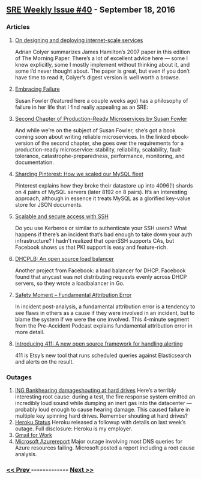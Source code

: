 ## [SRE Weekly Issue #40](https://sreweekly.com/sre-weekly-issue-40/) - September 18, 2016
### Articles

1. [On designing and deploying internet-scale services](https://blog.acolyer.org/2016/09/12/on-designing-and-deploying-internet-scale-services/)

    Adrian Colyer summarizes James Hamilton’s 2007 paper in this edition of The Morning Paper. There’s a lot of excellent advice here — some I knew explicitly, some I mostly implement without thinking about it, and some I’d never thought about. The paper is great, but even if you don’t have time to read it, Colyer’s digest version is well worth a browse.
1. [Embracing Failure](http://www.susanjfowler.com/blog/2016/8/24/embracing-failure)

    Susan Fowler (featured here a couple weeks ago) has a philosophy of failure in her life that I find really appealing as an SRE:
1. [Second Chapter of Production-Ready Microservices by Susan Fowler](http://www.susanjfowler.com/blog/2016/9/17/my-ebook-is-available-for-free-download)

    And while we’re on the subject of Susan Fowler, she’s got a book coming soon about writing reliable microservices. In the linked ebook-version of the second chapter, she goes over the requirements for a production-ready microservice: stability, reliability, scalability, fault-tolerance, catastrophe-preparedness, performance, monitoring, and documentation.
1. [Sharding Pinterest: How we scaled our MySQL fleet](https://engineering.pinterest.com/blog/sharding-pinterest-how-we-scaled-our-mysql-fleet)

    Pinterest explains how they broke their datastore up into 4096(!) shards on 4 pairs of MySQL servers (later 8192 on 8 pairs). It’s an interesting approach, although in essence it treats MySQL as a glorified key-value store for JSON documents.
1. [Scalable and secure access with SSH](https://code.facebook.com/posts/365787980419535/scalable-and-secure-access-with-ssh/)

    Do you use Kerberos or similar to authenticate your SSH users? What happens if there’s an incident that’s bad enough to take down your auth infrastructure? I hadn’t realized that openSSH supports CAs, but Facebook shows us that PKI support is easy and feature-rich.
1. [DHCPLB: An open source load balancer](https://code.facebook.com/posts/1734309626831603/dhcplb-an-open-source-load-balancer/)

    Another project from Facebook: a load balancer for DHCP. Facebook found that anycast was not distributing requests evenly across DHCP servers, so they wrote a loadbalancer in Go.
1. [Safety Moment – Fundamental Attribution Error](http://preaccidentpodcast.podbean.com/e/safety-moment-fundamental-attribution-error/)

    In incident post-analysis, a fundamental attribution error is a tendency to see flaws in others as a cause if they were involved in an incident, but to blame the system if we were the one involved. This 4-minute segment from the Pre-Accident Podcast explains fundamental attribution error in more detail.
1. [Introducing 411: A new open source framework for handling alerting](https://codeascraft.com/2016/09/15/introducing-411-a-new-open-source-framework-for-handling-alerting/)

    411 is Etsy’s new tool that runs scheduled queries against Elasticsearch and alerts on the result.
### Outages

1. [ING Bankhearing damageshouting at hard drives](http://www.ibtimes.co.uk/loud-noise-shut-down-ing-banks-main-data-centre-bucharest-10-hours-1580799)
    Here’s a terribly interesting root cause: during a test, the fire response system emitted an incredibly loud sound while dumping an inert gas into the datacenter — probably loud enough to cause hearing damage. This caused failure in multiple key spinning hard drives. Remember shouting at hard drives?
1. [Heroku Status](https://status.heroku.com/incidents/941)
    Heroku released a followup with details on last week’s outage.
Full disclosure: Heroku is my employer.
1. [Gmail for Work](http://www.cbronline.com/news/cloud/public/cloud-outages-hit-microsoft-and-google-5007386)
1. [Microsoft Azurereport](http://www.zdnet.com/article/global-dns-outage-hits-microsoft-azure-customers/)
    Major outage involving most DNS queries for Azure resources failing. Microsoft posted a report including a root cause analysis.

### [ << Prev ](sreweekly-39.md) ------------- [ Next >> ](sreweekly-41.md)
